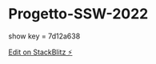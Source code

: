 # Progetto-SSW-2022

show key = 7d12a638

[Edit on StackBlitz ⚡️](https://stackblitz.com/edit/angular-ivy-g9gwbn)
